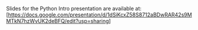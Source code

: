 Slides for the Python Intro presentation are available at:
[https://docs.google.com/presentation/d/1dSiKcxZ58S8712aBDwRAR42s9MMTkN7hzWvUK2deBFQ/edit?usp=sharing]
